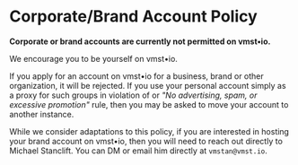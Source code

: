 # Corporate/Brand Account Policy

**Corporate or brand accounts are currently not permitted on vmst•io.**

We encourage you to be yourself on vmst•io. 

If you apply for an account on vmst•io for a business, brand or other organization, it will be rejected. If you use your personal account simply as a proxy for such groups in violation of or _"No advertising, spam, or excessive promotion"_ rule, then you may be asked to move your account to another instance.

While we consider adaptations to this policy, if you are interested in hosting your brand account on vmst•io, then you will need to reach out directly to Michael Stanclift. You can DM or email him directly at `vmstan@vmst.io`.